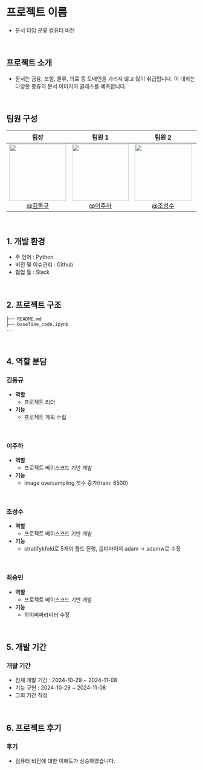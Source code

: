 # 프로젝트 이름
- 문서 타입 분류 컴퓨터 비전
<br>

## 프로젝트 소개
- 문서는 금융, 보험, 물류, 의료 등 도메인을 가리지 않고 많이 취급됩니다. 이 대회는 다양한 종류의 문서 이미지의 클래스를 예측합니다.
<br>

## 팀원 구성

<div align="center">

| **팀장** | **팀원 1** | **팀원 2** | **팀원 3** |
| :------: |  :------: | :------: | :------: |
|[<img src="https://avatars.githubusercontent.com/u/156163982?v=4" height=150 width=150> <br/> @김동규](https://github.com/Lumiere001) |[<img src="https://avatars.githubusercontent.com/u/156163982?v=4" height=150 width=150> <br/> @이주하](https://github.com/jl3725) |[<img src="https://avatars.githubusercontent.com/u/156163982?v=4" height=150 width=150> <br/> @조성수](https://github.com/chosungsu) |[<img src="https://avatars.githubusercontent.com/u/156163982?v=4" height=150 width=150> <br/> @최승민](https://github.com/choivember) |
</div>

<br>

## 1. 개발 환경

- 주 언어 : Python
- 버전 및 이슈관리 : Github
- 협업 툴 : Slack

<br>

## 2. 프로젝트 구조
```
├── README.md
├── baseline_code.ipynb
...

```

<br>

## 4. 역할 분담

### 김동규
- **역할**
    - 프로젝트 리더
- **기능**
    - 프로젝트 계획 수립
<br>

### 이주하
- **역할**
    - 프로젝트 베이스코드 기반 개발
- **기능**
    - image oversampling 갯수 증가(train: 8500) 
<br>

### 조성수
- **역할**
    - 프로젝트 베이스코드 기반 개발
- **기능**
    - stratifykfold로 5개의 폴드 진행, 옵티마이저 adam -> adamw로 수정
<br>

### 최승민
- **역할**
    - 프로젝트 베이스코드 기반 개발
- **기능**
    - 하이퍼파라미터 수정
<br>

## 5. 개발 기간

### 개발 기간
- 전체 개발 기간 : 2024-10-29 ~ 2024-11-08
- 기능 구현 : 2024-10-29 ~ 2024-11-08
- 그외 기간 작성

<br>

## 6. 프로젝트 후기

### 후기
- 컴퓨터 비전에 대한 이해도가 상승하였습니다.

<br>

